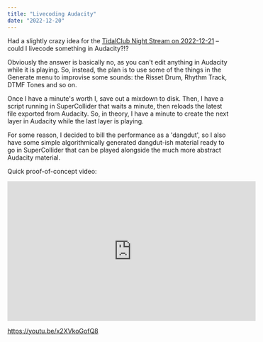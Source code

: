 ```yaml
---
title: "Livecoding Audacity"
date: "2022-12-20"
---
```


Had a slightly crazy idea for the [TidalClub Night Stream on 2022-12-21](https://sun.tidalcycles.org/) – could I livecode something in Audacity?!?

Obviously the answer is basically no, as you can't edit anything in Audacity while it is playing. So, instead, the plan is to use some of the things in the Generate menu to improvise some sounds: the Risset Drum, Rhythm Track, DTMF Tones and so on.

Once I have a minute's worth I, save out a mixdown to disk. Then, I have a script running in SuperCollider that waits a minute, then reloads the latest file exported from Audacity. So, in theory, I have a minute to create the next layer in Audacity while the last layer is playing.

For some reason, I decided to bill the performance as a 'dangdut', so I also have some simple algorithmically generated dangdut-ish material ready to go in SuperCollider that can be played alongside the much more abstract Audacity material.

Quick proof-of-concept video:

<iframe width="560" height="315" src="https://www.youtube.com/embed/x2XVkoGofQ8" title="YouTube video player" frameborder="0" allow="accelerometer; autoplay; clipboard-write; encrypted-media; gyroscope; picture-in-picture; web-share" referrerpolicy="strict-origin-when-cross-origin" allowfullscreen></iframe>

https://youtu.be/x2XVkoGofQ8
